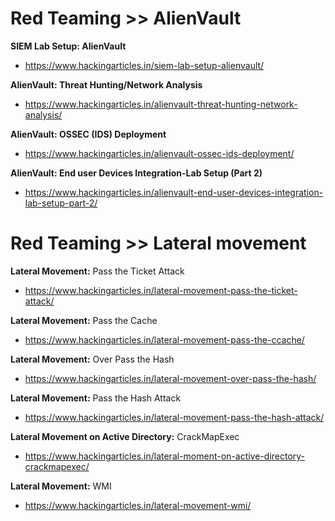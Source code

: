 # Red Teaming >> AlienVault


**SIEM Lab Setup: AlienVault**

- https://www.hackingarticles.in/siem-lab-setup-alienvault/


**AlienVault: Threat Hunting/Network Analysis**

- https://www.hackingarticles.in/alienvault-threat-hunting-network-analysis/


**AlienVault: OSSEC (IDS) Deployment**

- https://www.hackingarticles.in/alienvault-ossec-ids-deployment/


**AlienVault: End user Devices Integration-Lab Setup (Part 2)**

- https://www.hackingarticles.in/alienvault-end-user-devices-integration-lab-setup-part-2/



# Red Teaming >> Lateral movement


**Lateral Movement:** Pass the Ticket Attack
- https://www.hackingarticles.in/lateral-movement-pass-the-ticket-attack/

**Lateral Movement:** Pass the Cache
- https://www.hackingarticles.in/lateral-movement-pass-the-ccache/

**Lateral Movement:** Over Pass the Hash
- https://www.hackingarticles.in/lateral-movement-over-pass-the-hash/

**Lateral Movement:** Pass the Hash Attack
- https://www.hackingarticles.in/lateral-movement-pass-the-hash-attack/

**Lateral Movement on Active Directory:** CrackMapExec
- https://www.hackingarticles.in/lateral-moment-on-active-directory-crackmapexec/

**Lateral Movement:** WMI
- https://www.hackingarticles.in/lateral-movement-wmi/
